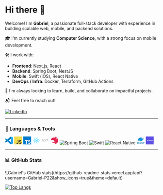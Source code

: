 # Hi there 👋

Welcome! I'm **Gabriel**, a passionate full-stack developer with experience in building scalable web, mobile, and backend solutions.

🎓 I'm currently studying **Computer Science**, with a strong focus on mobile development.

🛠️ I work with:
- **Frontend**: Next.js, React
- **Backend**: Spring Boot, NestJS
- **Mobile**: Swift (iOS), React Native
- **DevOps / Infra**: Docker, Terraform, GitHub Actions

🚀 I'm always looking to learn, build, and collaborate on impactful projects.

📬 Feel free to reach out!

[<img alt="LinkedIn" width="30px" src="https://img.icons8.com/color/72/linkedin.png" />](https://www.linkedin.com/in/gabrielpaschoal2001/)

---

### 🧰 Languages & Tools

<p align="left">
  <img alt="VSCode" width="26px" src="https://raw.githubusercontent.com/github/explore/80688e429a7d4ef2fca1e82350fe8e3517d3494d/topics/visual-studio-code/visual-studio-code.png" />
  <img alt="JavaScript" width="26px" src="https://raw.githubusercontent.com/github/explore/main/topics/javascript/javascript.png"/>
  <img alt="TypeScript" width="26px" src="https://raw.githubusercontent.com/github/explore/main/topics/typescript/typescript.png"/>
  <img alt="React" width="26px" src="https://raw.githubusercontent.com/github/explore/main/topics/react/react.png"/>
  <img alt="Next.js" width="26px" src="https://raw.githubusercontent.com/github/explore/main/topics/nextjs/nextjs.png"/>
  <img alt="NestJS" width="26px" src="https://raw.githubusercontent.com/github/explore/main/topics/nestjs/nestjs.png"/>
  <img alt="Spring Boot" width="26px" src="https://img.icons8.com/color/48/spring-logo.png"/>
  <img alt="Swift" width="26px" src="https://img.icons8.com/plasticine/2x/swift.png"/>
  <img alt="React Native" width="26px" src="https://img.icons8.com/color/48/react-native.png"/>
  <img alt="Docker" width="26px" src="https://raw.githubusercontent.com/github/explore/main/topics/docker/docker.png"/>
  <img alt="Terraform" width="26px" src="https://raw.githubusercontent.com/github/explore/main/topics/terraform/terraform.png"/>
</p>


---

### 📊 GitHub Stats
<p align="left"> 
  ![Gabriel's GitHub stats](https://github-readme-stats.vercel.app/api?username=Gabriel-P22&show_icons=true&theme=default)
  
  [![Top Langs](https://github-readme-stats.vercel.app/api/top-langs/?username=Gabriel-P22&layout=compact)](https://github.com/Gabriel-P22/github-readme-stats)
<p />
